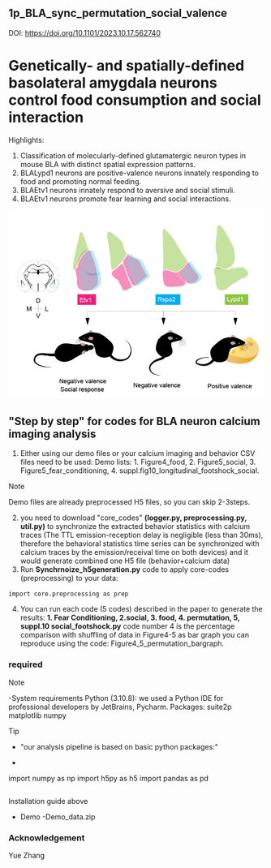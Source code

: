 ##  1p_BLA_sync_permutation_social_valence
DOI: https://doi.org/10.1101/2023.10.17.562740
# Genetically- and spatially-defined basolateral amygdala neurons control food consumption and social interaction
Highlights: 
1)	Classification of molecularly-defined glutamatergic neuron types in mouse BLA with distinct spatial expression patterns.
2)	BLALypd1 neurons are positive-valence neurons innately responding to food and promoting normal feeding. 
3)	BLAEtv1 neurons innately respond to aversive and social stimuli.
4)	 BLAEtv1 neurons promote fear learning and social interactions. 

![Screenshot](https://github.com/limserenahansol/1p_BLA_sync_permutation_social_valence/blob/main/graphical%20abstract_hansol.png)

## "Step by step" for codes for BLA neuron calcium imaging analysis

1. Either using our demo files or your calcium imaging and behavior CSV files need to be used:
   Demo lists: 1. Figure4_food, 2. Figure5_social, 3. Figure5_fear_conditioning, 4. suppl.fig10_longitudinal_footshock_social.
>[!NOTE]
>  Demo files are already preprocessed H5 files, so you can skip 2-3steps. 
2.  you need to download "core_codes" **(logger.py, preprocessing.py, util.py)** to synchronize the extracted behavior statistics with calcium traces (The TTL emission-reception delay is negligible (less than 30ms),
   therefore the behavioral statistics time series can be synchronized with calcium traces by the emission/receival time on both devices) and it would generate combined one H5 file (behavior+calcium data)
3.  Run **Synchrnoize_h5generation.py** code to apply core-codes (preprocessing) to your data:
```
import core.preprocessing as prep
```
4. You can run each code (5 codes) described in the paper to generate the results: **1. Fear Conditioning, 2.social, 3. food, 4. permutation, 5, suppl.10 social_footshock.py**
   code number 4 is the percentage comparison with shuffling of data in Figure4-5 as bar graph you can reproduce using the code: Figure4_5_permutation_bargraph.
   
### required 
>[!NOTE]
>-System requirements
>Python (3.10.8): we used  a Python IDE for professional developers by JetBrains, Pycharm.
>Packages:
>suite2p
> matplotlib
>numpy



>[!TIP]
>- "our analysis pipeline is based on basic python packages:"
>- ```
>  import numpy as np
>import h5py as h5
>import pandas as pd
>```

Installation guide
above 
- Demo
-Demo_data.zip


### Acknowledgement
Yue Zhang
